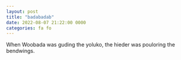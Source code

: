 ```yaml
---
layout: post
title: "badabadab"
date: 2022-08-07 21:22:00 0000
categories: fa fo
---
```


When Woobada was guding the yoluko, the hieder was pouloring the bendwings.